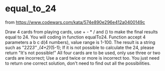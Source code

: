 # equal_to_24
from https://www.codewars.com/kata/574e890e296e412a0400149c


Draw 4 cards from playing cards, use + - * / and () to make the final results equal to 24.
You will coding in function equalTo24. Function accept 4 parameters a b c d(4 numbers), value range is 1-100.
The result is a string such as "2*2*2*3" ,(4+2)*(5-1); If it is not possible to calculate the 24, please return "It's not possible!"
All four cards are to be used, only use three or two cards are incorrect; Use a card twice or more is incorrect too.
You just need to return one correct solution, don't need to find out all the possibilities.
